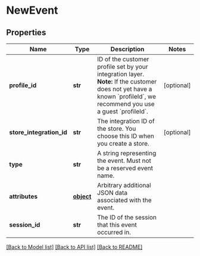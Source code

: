 # NewEvent

## Properties
Name | Type | Description | Notes
------------ | ------------- | ------------- | -------------
**profile_id** | **str** | ID of the customer profile set by your integration layer.  **Note:** If the customer does not yet have a known &#x60;profileId&#x60;, we recommend you use a guest &#x60;profileId&#x60;.  | [optional] 
**store_integration_id** | **str** | The integration ID of the store. You choose this ID when you create a store. | [optional] 
**type** | **str** | A string representing the event. Must not be a reserved event name. | 
**attributes** | [**object**](.md) | Arbitrary additional JSON data associated with the event. | 
**session_id** | **str** | The ID of the session that this event occurred in. | 

[[Back to Model list]](../README.md#documentation-for-models) [[Back to API list]](../README.md#documentation-for-api-endpoints) [[Back to README]](../README.md)


